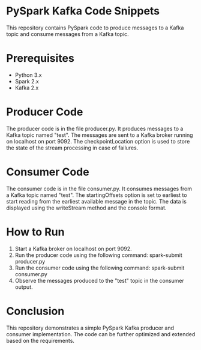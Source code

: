 # PySpark Kafka Code Snippets
This repository contains PySpark code to produce messages to a Kafka topic and consume messages from a Kafka topic.

# Prerequisites
- Python 3.x
- Spark 2.x
- Kafka 2.x

# Producer Code
The producer code is in the file producer.py. It produces messages to a Kafka topic named "test". The messages are sent to a Kafka broker running on localhost on port 9092. The checkpointLocation option is used to store the state of the stream processing in case of failures.

# Consumer Code
The consumer code is in the file consumer.py. It consumes messages from a Kafka topic named "test". The startingOffsets option is set to earliest to start reading from the earliest available message in the topic. The data is displayed using the writeStream method and the console format.

# How to Run
1. Start a Kafka broker on localhost on port 9092.
2. Run the producer code using the following command: spark-submit producer.py
3. Run the consumer code using the following command: spark-submit consumer.py
4. Observe the messages produced to the "test" topic in the consumer output.

# Conclusion
This repository demonstrates a simple PySpark Kafka producer and consumer implementation. The code can be further optimized and extended based on the requirements.




